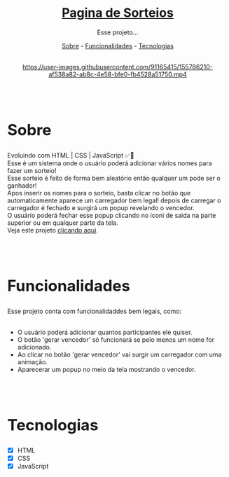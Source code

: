 

<h1 align="center"><a href="https://hiagosilvaanjos.github.io/pagina-de-sorteio/" target="_blank"><strong>Pagina de Sorteios</strong></a></h1>

<p align="center">Esse projeto...</p>

<div align="center">
<a href="#sobre">Sobre</a> -
<a href="#function">Funcionalidades</a> -
<a href="#tec">Tecnologias</a>
</div>

<br>

<div align="center" style="border-radius: 5px;" autoplay>

https://user-images.githubusercontent.com/91165415/155786210-af538a82-ab8c-4e58-bfe0-fb4528a51750.mp4

</div>

<br>
<br>

<h2 id="sobre" style="font-size: 35px">Sobre</h2>

<div>
<p>
    Evoluindo com HTML | CSS | JavaScript ✅🚀 <br>
    Esse é um sistema onde o usuário poderá adicionar vários nomes para fazer um sorteio! <br>
    Esse sorteio é feito de forma bem aleatório então qualquer um pode ser o ganhador! 
    <br>
    Apos inserir os nomes para o sorteio, basta clicar no botão que automaticamente aparece um carregador bem legal! depois de carregar o carregador é fechado e surgirá um popup revelando o vencedor. <br>
    O usuário poderá fechar esse popup clicando no íconi de saida na parte superior ou em qualquer parte da tela. <br>
    Veja este projeto <a href="http://hiagosilvaanjos.github.io/lista-de-tarefas">clicando aqui</a>.

</p>

</div>

<br>
<br>

<h2 id="function" style="font-size: 35px">Funcionalidades</h2>

<div>
Esse projeto conta com funcionalidaddes bem legais, como: <br>
<br>

- O usuário poderá adicionar quantos participantes ele quiser.
- O botão 'gerar vencedor' só funcionará se pelo menos um nome for adicionado. <br>
- Ao clicar no botão 'gerar vencedor' vai surgir um carregador com uma animação. <br>
- Aparecerar um popup no meio da tela mostrando o vencedor. <br>


<br>
<br>

<h2 id="tec" style="font-size: 35px">Tecnologias</h2>

- [x] HTML
- [x] CSS
- [x] JavaScript
